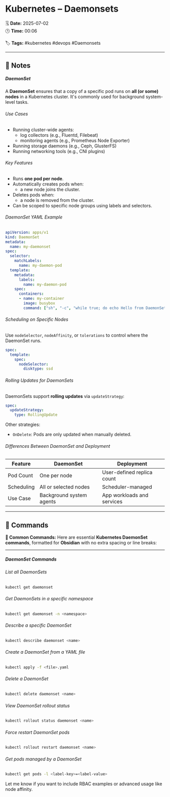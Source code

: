 # Kubernetes – Daemonsets

🗓️ **Date:** 2025-07-02  
🕒 **Time:** 00:06  

🏷️ **Tags:** #kubernetes #devops #Daemonsets  

---

## 📝 Notes

##### DaemonSet
A **DaemonSet** ensures that a copy of a specific pod runs on **all (or some) nodes** in a Kubernetes cluster. It's commonly used for background system-level tasks.

###### Use Cases
- Running cluster-wide agents: 
    - log collectors (e.g., Fluentd, Filebeat)
    - monitoring agents (e.g., Prometheus Node Exporter)
- Running storage daemons (e.g., Ceph, GlusterFS)
- Running networking tools (e.g., CNI plugins)

###### Key Features
- Runs **one pod per node**. 
- Automatically creates pods when:
    - a new node joins the cluster.
- Deletes pods when:
    - a node is removed from the cluster.
- Can be scoped to specific node groups using labels and selectors.

###### DaemonSet YAML Example
```yaml
apiVersion: apps/v1
kind: DaemonSet
metadata:
  name: my-daemonset
spec:
  selector:
    matchLabels:
      name: my-daemon-pod
  template:
    metadata:
      labels:
        name: my-daemon-pod
    spec:
      containers:
      - name: my-container
        image: busybox
        command: ["sh", "-c", "while true; do echo Hello from DaemonSet; sleep 30; done"]
```

###### Scheduling on Specific Nodes
Use `nodeSelector`, `nodeAffinity`, or `tolerations` to control where the DaemonSet runs.
```yaml
spec:
  template:
    spec:
      nodeSelector:
        disktype: ssd
```

###### Rolling Updates for DaemonSets
DaemonSets support **rolling updates** via `updateStrategy`:
```yaml
spec:
  updateStrategy:
    type: RollingUpdate
```

Other strategies:
- `OnDelete`: Pods are only updated when manually deleted.

###### Differences Between DaemonSet and Deployment

| Feature    | DaemonSet                | Deployment                 |
| ---------- | ------------------------ | -------------------------- |
| Pod Count  | One per node             | User-defined replica count |
| Scheduling | All or selected nodes    | Scheduler-managed          |
| Use Case   | Background system agents | App workloads and services |

---
## 🧾 Commands

**📘 Common Commands:**
Here are essential **Kubernetes DaemonSet commands**, formatted for **Obsidian** with no extra spacing or line breaks:

---

##### DaemonSet Commands

###### List all DaemonSets

```bash
kubectl get daemonset
```

###### Get DaemonSets in a specific namespace

```bash
kubectl get daemonset -n <namespace>
```

###### Describe a specific DaemonSet

```bash
kubectl describe daemonset <name>
```

###### Create a DaemonSet from a YAML file

```bash
kubectl apply -f <file>.yaml
```

###### Delete a DaemonSet

```bash
kubectl delete daemonset <name>
```

###### View DaemonSet rollout status

```bash
kubectl rollout status daemonset <name>
```

###### Force restart DaemonSet pods

```bash
kubectl rollout restart daemonset <name>
```

###### Get pods managed by a DaemonSet

```bash
kubectl get pods -l <label-key>=<label-value>
```

Let me know if you want to include RBAC examples or advanced usage like node affinity.